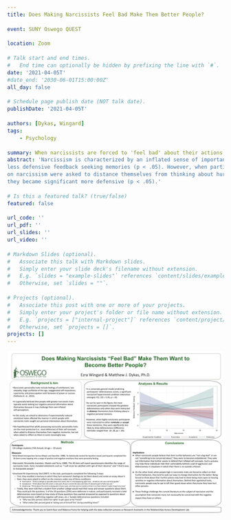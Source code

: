 ```yaml
---
title: Does Making Narcissists Feel Bad Make Them Better People?

event: SUNY Oswego QUEST

location: Zoom

# Talk start and end times.
#   End time can optionally be hidden by prefixing the line with `#`.
date: '2021-04-05T'
#date_end: '2030-06-01T15:00:00Z'
all_day: false

# Schedule page publish date (NOT talk date).
publishDate: '2021-04-05T'

authors: [Dykas, Wingard]
tags:
    - Psychology

summary: When narcissists are forced to 'feel bad' about their actions, they become less defensive.
abstract: 'Narcissism is characterized by an inflated sense of importance, lack of empathy for other people, and excessive need for admiration or special treatment. In this study, we aimed to find out if ruminating on an unpleasant personal experience influenced how people defensively seek out information about themselves, and whether narcissistic tendencies moderate this link. Before visiting out lab, participants completed the Narcissistic Personality Inventory (Raskin & Terry, 1988). Then, during a virtual laboratory visit on Zoom, participants engaged in our novel Emotional Re-Experiencing Task (ERET). Preliminary results indicate that after controlling for general mood, when participant scoring high on narcissism were asked to ruminate about hurting others, they engage in significantly
less defensive feedback seeking memories (p < .05). However, when participants scoring high
on narcissism were asked to distance themselves from thinking about hurting another person,
they became significant more defensive (p < .05).'

# Is this a featured talk? (true/false)
featured: false

url_code: ''
url_pdf: ''
url_slides: ''
url_video: ''

# Markdown Slides (optional).
#   Associate this talk with Markdown slides.
#   Simply enter your slide deck's filename without extension.
#   E.g. `slides = "example-slides"` references `content/slides/example-slides.md`.
#   Otherwise, set `slides = ""`.

# Projects (optional).
#   Associate this post with one or more of your projects.
#   Simply enter your project's folder or file name without extension.
#   E.g. `projects = ["internal-project"]` references `content/project/deep-learning/index.md`.
#   Otherwise, set `projects = []`.
projects: []
---
```

![PosterPresentation](Narcissism-DykasEMW.png)